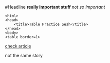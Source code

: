 #Headline
**really important stuff**
*not so important*
```
<html>
<head>
    <title>Table Practice Sesh</title>
</head>
<body>
<table border=1>
```
[check article](http://www.cnn.com/)

not the same story
